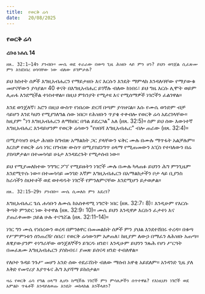 ```yaml
---
title:  የወርቅ ሬሳ
date:   20/08/2025
---
```


### የወርቅ ሬሳ

**ረቡዕ ነሐሴ 14**

`ዘጸ. 32:1–14ን ያንብቡ። ሙሴ ወደ ተራራው በወጣ ጊዜ ሕዝቡ ላይ ምን ሆነ? ይህን ወንጀል ሲፈጽሙ ምን እንደነበረ ሀሳባቸው ነው ብለው ይገምታሉ?`

ይህ ክስተት ሰዎች እግዚአብሔርን የማይታዘቡ እና እርሱን እንዴት ማምላክ እንዳለባቸው የማያውቁ መሆናቸውን ያሳያል። 40 ቀናት በእግዚአብሔር ይገኛሉ ብለው ከነበሩ፣ ይህ ግዜ እርሱ ሊሞት ወይም ሊጠፋ እንደሚችል ተነስተዋል። በዚህ ምክንያት የሚታዩ እና የሚሰማዎች ነገሮችን ፈልገዋል።

እንደ ወንጀለኛ፣ አሮን በዚህ ውስጥ የነበረው ድርሻ በጣም ያሳዝናል። እሱ የሙሴ ወንድም ብቻ ሳይሆን እንደ ካህን የሚያገለግል ሰው ነበር። የሕዝቡን ጥያቄ ተቀብሎ የወርቅ ሬሳ አደረገላቸው። ከዚያም "ነገ እግዚአብሔርን ለማክበር በዓል ይደረጋል" አለ (ዘጸ. 32:5)። ስም ይህ ሰው እውነተኛ እግዚአብሔር እንዳይሆንም የወርቅ ሬሳውን "የሀበሻ እግዚአብሔር" ብሎ ጠራው (ዘጸ. 32:4)።

በሚያሳዝን ሁኔታ ሕዝቡ ከግብጽ አማልክት ጋር ያላቸውን ፍቅር ሙሉ በሙሉ ማጥፋት አልቻሉም። እርስዎ የወርቅ ሬሳ ነገር በግብጽ ውስጥ በሚያስደነግጥ ዐላማ የሚጠመውን አፒስ የተባለውን በሬ ያስባዎታል። በተመሳሳይ ሁኔታ እንዳደረጉት የሚታሰብ ነው።

ይህ የሚያመለክተው ንግግር ፖፕ የሚይዙትን ነገሮች ሙሉ በሙሉ ካላጠፉ ይህንን ሕግ ምንጊዜም እንደሚጥሱ ነው። በተመሳሳይ መንገድ እኛም እግዚአብሔርን በአማልክታችን ቦታ ላይ ቢያንስ ከራሳችን ስህተቶች ወደ ወተዳዱት ነገሮች የምንለምናቸው እንደሚሆን ይታወቃል።

`ዘጸ. 32:15–29ን ያንብቡ። ሙሴ ሲመለስ ምን አደረገ?`

እግዚአብሔር ጌሴ ሐሳቡን ለሙሴ ከአስቀዳሚ ነግሮት ነበር (ዘጸ. 32:7፣ 8)፣ እንዲሁም የእርሱ ቅጣት ምንድር ነው ትተዋል (ዘጸ. 32:9፣ 10)። ሙሴ ይህን እንዲዋቃ እርሱን ፈታተነ እና ያጠራቀመው ኃይል ሁሉ ተናግሯል (ዘጸ. 32:11–14)።

ነገር ግን ሙሴ የነበረውን ወረዳ በምንፅዋር በመመልከት ሰዎች ምን ያህል እንደተሸበሩ ተረዳ። በቁጣ የሥምምነቱን ሰንጠረዥ ሰበረ፣ የወርቅ ሬሳውንም አቃጠለ፣ ከዚያም ለውኃ በማፈን ለሕዝቡ አጠጣ። ለዊያውያንም ተነግራቸው ወንጀለኞችን ይገርዱ ዘንድ፣ እንዲሁም ይህንን ንጹሕ የሆነ ሥርዓት በመፈጸሙ እግዚአብሔርን ያስከብሩ፣ ያመጽ ይሰናዳ ዘንድ ተብለዋል።

የለቦተ ጉዳይ ንጉሥ መሆን አንድ ሰው ተደራሽነት ብለው ማሰብ አዋቂ አይደለም። አንዳንድ ጊዜ ያለ እቅድ የመኖሪያ እያጥፋና ሕግ እያሻማ ይከሰታል።

`ዛሬ የወርቅ ሬሳ የግል ዐላማ ሊሆኑ ከሚችሉ ነገሮች ምን ምሳሌዎችን ሰጥተዋል? የእነዚህን ነገሮች ወደ አምልኮ ጥፋቶች እንዳይለወጡ እንዴት መከላከል እንችላለን?`